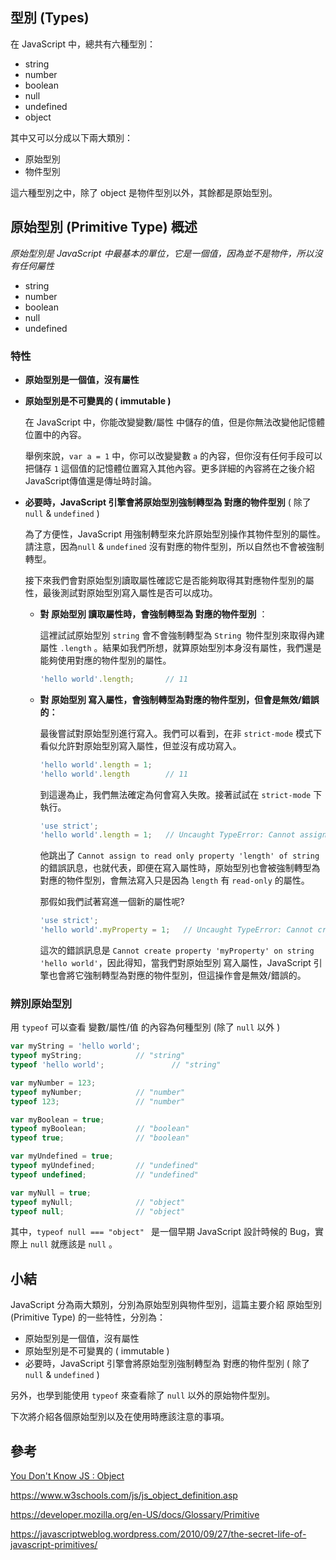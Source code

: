 ## 型別 (Types)

在 JavaScript 中，總共有六種型別：

- string
- number
- boolean
- null
- undefined
- object

其中又可以分成以下兩大類別：

- 原始型別
- 物件型別


這六種型別之中，除了 object 是物件型別以外，其餘都是原始型別。




## 原始型別 (Primitive Type) 概述

*原始型別是 JavaScript 中最基本的單位，它是一個值，因為並不是物件，所以沒有任何屬性*

- string
- number
- boolean
- null
- undefined

### 特性

- **原始型別是一個值，沒有屬性**

- **原始型別是不可變異的 ( immutable )**

  在 JavaScript 中，你能改變變數/屬性 中儲存的值，但是你無法改變他記憶體位置中的內容。

  舉例來說，`var a = 1` 中，你可以改變變數 `a` 的內容，但你沒有任何手段可以把儲存 `1` 這個值的記憶體位置寫入其他內容。更多詳細的內容將在之後介紹 JavaScript傳值還是傳址時討論。

- **必要時，JavaScript 引擎會將原始型別強制轉型為 對應的物件型別** ( 除了 `null` & `undefined` )

  為了方便性，JavaScript 用強制轉型來允許原始型別操作其物件型別的屬性。請注意，因為`null` & `undefined` 沒有對應的物件型別，所以自然也不會被強制轉型。

  接下來我們會對原始型別讀取屬性確認它是否能夠取得其對應物件型別的屬性，最後測試對原始型別寫入屬性是否可以成功。

  - **對 原始型別 讀取屬性時，會強制轉型為 對應的物件型別** ：

    這裡試試原始型別 `string` 會不會強制轉型為 `String `物件型別來取得內建屬性 `.length` 。結果如我們所想，就算原始型別本身沒有屬性，我們還是能夠使用對應的物件型別的屬性。

    ```javascript
    'hello world'.length;		// 11
    ```

  - **對 原始型別 寫入屬性，會強制轉型為對應的物件型別，但會是無效/錯誤的：**

    最後嘗試對原始型別進行寫入。我們可以看到，在非 `strict-mode` 模式下看似允許對原始型別寫入屬性，但並沒有成功寫入。

    ```javascript
    'hello world'.length = 1;
    'hello world'.length		// 11
    ```

    到這邊為止，我們無法確定為何會寫入失敗。接著試試在 `strict-mode` 下執行。

    ```javascript
    'use strict';
    'hello world'.length = 1;	// Uncaught TypeError: Cannot assign to read only property 'length' of string 'hello world'
    ```

    他跳出了 `Cannot assign to read only property 'length' of string` 的錯誤訊息，也就代表，即便在寫入屬性時，原始型別也會被強制轉型為 對應的物件型別，會無法寫入只是因為 `length` 有 `read-only` 的屬性。

    那假如我們試著寫進一個新的屬性呢?

    ```javascript
    'use strict';
    'hello world'.myProperty = 1;	// Uncaught TypeError: Cannot create property 'myProperty' on string 'hello world'
    ```

    這次的錯誤訊息是 `Cannot create property 'myProperty' on string 'hello world'`，因此得知，當我們對原始型別 寫入屬性，JavaScript 引擎也會將它強制轉型為對應的物件型別，但這操作會是無效/錯誤的。




### 辨別原始型別

用 `typeof` 可以查看 變數/屬性/值 的內容為何種型別 (除了 `null` 以外 )

```javascript
var myString = 'hello world';
typeof myString;			// "string"
typeof 'hello world';		        // "string"

var myNumber = 123;
typeof myNumber; 			// "number"
typeof 123; 				// "number"

var myBoolean = true;
typeof myBoolean; 			// "boolean"
typeof true; 				// "boolean"

var myUndefined = true;
typeof myUndefined;			// "undefined"
typeof undefined; 			// "undefined"

var myNull = true;
typeof myNull; 				// "object"
typeof null; 				// "object"
```

其中，`typeof null === "object" ` 是一個早期 JavaScript 設計時候的 Bug，實際上 `null` 就應該是 `null` 。



## 小結

JavaScript 分為兩大類別，分別為原始型別與物件型別，這篇主要介紹 原始型別 (Primitive Type) 的一些特性，分別為：

* 原始型別是一個值，沒有屬性
* 原始型別是不可變異的 ( immutable )
* 必要時，JavaScript 引擎會將原始型別強制轉型為 對應的物件型別 ( 除了 `null` & `undefined` )

另外，也學到能使用 `typeof` 來查看除了 `null` 以外的原始物件型別。

下次將介紹各個原始型別以及在使用時應該注意的事項。



## 參考

[You Don't Know JS : Object](https://github.com/getify/You-Dont-Know-JS/blob/master/this%20%26%20object%20prototypes/ch3.md)

https://www.w3schools.com/js/js_object_definition.asp

https://developer.mozilla.org/en-US/docs/Glossary/Primitive

https://javascriptweblog.wordpress.com/2010/09/27/the-secret-life-of-javascript-primitives/
